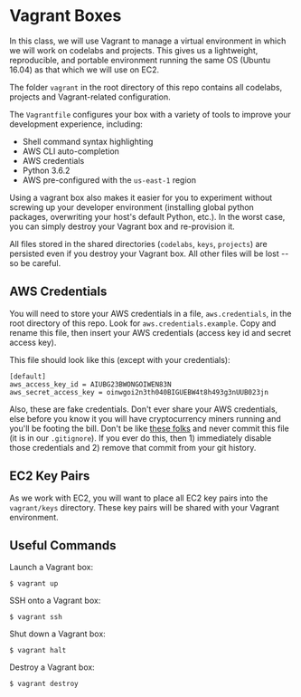 # Vagrant Boxes

In this class, we will use Vagrant to manage a virtual environment in which we will work on codelabs and projects. This gives us a lightweight, reproducible, and portable environment running the same OS (Ubuntu 16.04) as that which we will use on EC2.

The folder `vagrant` in the root directory of this repo contains all codelabs, projects and Vagrant-related configuration.

The `Vagrantfile` configures your box with a variety of tools to improve your development experience, including:
- Shell command syntax highlighting
- AWS CLI auto-completion
- AWS credentials
- Python 3.6.2
- AWS pre-configured with the `us-east-1` region

Using a vagrant box also makes it easier for you to experiment without screwing up your developer environment (installing global python packages, overwriting your host's default Python, etc.). In the worst case, you can simply destroy your Vagrant box and re-provision it.

All files stored in the shared directories (`codelabs`, `keys`, `projects`) are persisted even if you destroy your Vagrant box. All other files will be lost -- so be careful.

## AWS Credentials

You will need to store your AWS credentials in a file, `aws.credentials`, in the root directory of this repo. Look for `aws.credentials.example`. Copy and rename this file, then insert your AWS credentials (access key id and secret access key).

This file should look like this (except with your credentials):
```
[default]
aws_access_key_id = AIUBG23BWONGOIWEN83N
aws_secret_access_key = oinwgoi2n3th040BIGUEBW4t8h493g3nUUB023jn
```

Also, these are fake credentials. Don't ever share your AWS credentials, else before you know it you will have cryptocurrency miners running and you'll be footing the bill. Don't be like [these folks](https://github.com/search?utf8=%E2%9C%93&q=remove+aws+credentials&type=Commits) and never commit this file (it is in our `.gitignore`). If you ever do this, then 1) immediately disable those credentials and 2) remove that commit from your git history.

## EC2 Key Pairs

As we work with EC2, you will want to place all EC2 key pairs into the `vagrant/keys` directory. These key pairs will be shared with your Vagrant environment.

## Useful Commands

Launch a Vagrant box:

```
$ vagrant up
```

SSH onto a Vagrant box:

```
$ vagrant ssh
```

Shut down a Vagrant box:

```
$ vagrant halt
```

Destroy a Vagrant box:

```
$ vagrant destroy
```

